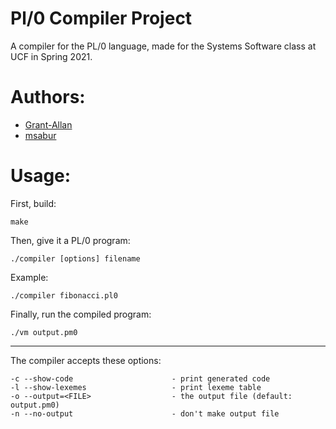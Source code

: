 # Pl/0 Compiler Project

A compiler for the PL/0 language, made for the Systems Software class at UCF in Spring 2021.

# Authors:

- [Grant-Allan](https://github.com/Grant-Allan)
- [msabur](https://github.com/msabur)

# Usage:

First, build:
```
make
```

Then, give it a PL/0 program:
```
./compiler [options] filename
```
Example:
```
./compiler fibonacci.pl0
```
Finally, run the compiled program:
```
./vm output.pm0
```
<hr> 

The compiler accepts these options:
```
-c --show-code                      - print generated code
-l --show-lexemes                   - print lexeme table
-o --output=<FILE>                  - the output file (default: output.pm0)
-n --no-output                      - don't make output file
```
